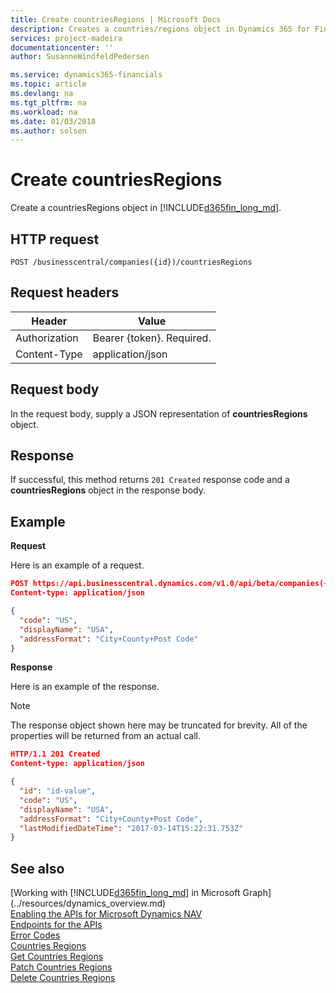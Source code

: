 ```yaml
---
title: Create countriesRegions | Microsoft Docs
description: Creates a countries/regions object in Dynamics 365 for Financials.
services: project-madeira
documentationcenter: ''
author: SusanneWindfeldPedersen

ms.service: dynamics365-financials
ms.topic: article
ms.devlang: na
ms.tgt_pltfrm: na
ms.workload: na
ms.date: 01/03/2018
ms.author: solsen
---
```


# Create countriesRegions
Create a countriesRegions object in [!INCLUDE[d365fin_long_md](../../includes/d365fin_long_md.md)].

## HTTP request
```
POST /businesscentral/companies({id})/countriesRegions
```
## Request headers
|Header|Value|
|------|-----|
|Authorization  |Bearer {token}. Required. |
|Content-Type  |application/json   |

## Request body
In the request body, supply a JSON representation of **countriesRegions** object.

## Response
If successful, this method returns ```201 Created``` response code and a **countriesRegions** object in the response body.

## Example

**Request**

Here is an example of a request.

```json
POST https://api.businesscentral.dynamics.com/v1.0/api/beta/companies({id})/countriesRegions
Content-type: application/json

{
  "code": "US",
  "displayName": "USA",
  "addressFormat": "City+County+Post Code"
}
```

**Response**

Here is an example of the response. 

> [!NOTE]  
> The response object shown here may be truncated for brevity. All of the properties will be returned from an actual call.

```json
HTTP/1.1 201 Created
Content-type: application/json

{
  "id": "id-value",
  "code": "US",
  "displayName": "USA",
  "addressFormat": "City+County+Post Code",
  "lastModifiedDateTime": "2017-03-14T15:22:31.753Z"
}

```

## See also
[Working with [!INCLUDE[d365fin_long_md](../../includes/d365fin_long_md.md)] in Microsoft Graph](../resources/dynamics_overview.md)  
[Enabling the APIs for Microsoft Dynamics NAV](../../enabling-apis-for-dynamics-nav.md)  
[Endpoints for the APIs](../../endpoints-apis-for-dynamics.md)  
[Error Codes](../dynamics_error_codes.md)  
[Countries Regions](../resources/dynamics_countriesregions.md)  
[Get Countries Regions](dynamics_countriesregions_get.md)  
[Patch Countries Regions](dynamics_countriesregions_update.md)  
[Delete Countries Regions](dynamics_countriesregions_delete.md)  
